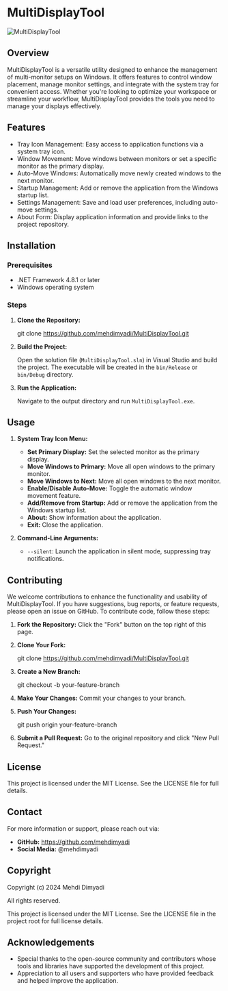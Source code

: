 ﻿# MultiDisplayTool
 
![MultiDisplayTool](https://github.com/user-attachments/assets/3662abb8-2c57-491e-baf3-20acab79f379)

## Overview

MultiDisplayTool is a versatile utility designed to enhance the management of multi-monitor setups on Windows. It offers features to control window placement, manage monitor settings, and integrate with the system tray for convenient access. Whether you're looking to optimize your workspace or streamline your workflow, MultiDisplayTool provides the tools you need to manage your displays effectively.

## Features

- Tray Icon Management: Easy access to application functions via a system tray icon.
- Window Movement: Move windows between monitors or set a specific monitor as the primary display.
- Auto-Move Windows: Automatically move newly created windows to the next monitor.
- Startup Management: Add or remove the application from the Windows startup list.
- Settings Management: Save and load user preferences, including auto-move settings.
- About Form: Display application information and provide links to the project repository.

## Installation

### Prerequisites

- .NET Framework 4.8.1 or later
- Windows operating system

### Steps

1. **Clone the Repository:**

   git clone https://github.com/mehdimyadi/MultiDisplayTool.git

2. **Build the Project:**

   Open the solution file (`MultiDisplayTool.sln`) in Visual Studio and build the project. The executable will be created in the `bin/Release` or `bin/Debug` directory.

3. **Run the Application:**

   Navigate to the output directory and run `MultiDisplayTool.exe`.

## Usage

1. **System Tray Icon Menu:**
   - **Set Primary Display:** Set the selected monitor as the primary display.
   - **Move Windows to Primary:** Move all open windows to the primary monitor.
   - **Move Windows to Next:** Move all open windows to the next monitor.
   - **Enable/Disable Auto-Move:** Toggle the automatic window movement feature.
   - **Add/Remove from Startup:** Add or remove the application from the Windows startup list.
   - **About:** Show information about the application.
   - **Exit:** Close the application.

2. **Command-Line Arguments:**
   - `--silent`: Launch the application in silent mode, suppressing tray notifications.

## Contributing

We welcome contributions to enhance the functionality and usability of MultiDisplayTool. If you have suggestions, bug reports, or feature requests, please open an issue on GitHub. To contribute code, follow these steps:

1. **Fork the Repository:** Click the "Fork" button on the top right of this page.
2. **Clone Your Fork:**

   git clone https://github.com/mehdimyadi/MultiDisplayTool.git

3. **Create a New Branch:**

   git checkout -b your-feature-branch

4. **Make Your Changes:** Commit your changes to your branch.

5. **Push Your Changes:**

   git push origin your-feature-branch

6. **Submit a Pull Request:** Go to the original repository and click "New Pull Request."

## License

This project is licensed under the MIT License. See the LICENSE file for full details.

## Contact

For more information or support, please reach out via:

- **GitHub:** https://github.com/mehdimyadi
- **Social Media:** @mehdimyadi

## Copyright

Copyright (c) 2024 Mehdi Dimyadi

All rights reserved.

This project is licensed under the MIT License. See the LICENSE file in the project root for full license details.


## Acknowledgements

- Special thanks to the open-source community and contributors whose tools and libraries have supported the development of this project.
- Appreciation to all users and supporters who have provided feedback and helped improve the application.
